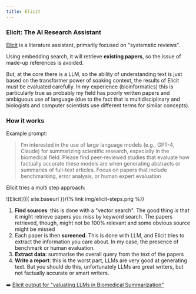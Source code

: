 ```yaml
---
title: Elicit 
---
```

 
### Elicit: The AI Research Assistant

[Elicit](https://www.elicit.com) is a literature assistant, primarily focused on "systematic reviews".

Using embedding search, it will retrieve **existing papers**, so the issue
of made-up references is avoided.

But, at the core there is a LLM, so the ability of understanding text is just based
on the transformer power of soaking context, the results of Elicit must be evaluated
carefully. In my experience (bioinformatics) this is particularly true as probably
my field has poorly written papers and ambiguous use of language (due to the fact
that is multidisciplinary and biologists and computer scientists use different terms
for similar concepts).

### How it works
Example prompt:

> I’m interested in the use of large language models (e.g., GPT-4, Claude) for summarizing scientific research, especially in the biomedical field. Please find peer-reviewed studies that evaluate how factually accurate these models are when generating abstracts or summaries of full-text articles. Focus on papers that include benchmarking, error analysis, or human expert evaluation

Elicit tries a multi step approach:

![Elicit]({{ site.baseurl }}/{% link img/elicit-steps.png %})

1. **Find sources**: this is done with a "vector search". The good thing is that it might retrieve papers you miss by keyword search. The papers retrieved, though, might not be 100% relevant and some obvious source might be missed
2. Each paper is then **screened**. This is done with LLM, and Elicit tries to extract the information you care about. In my case, the presence of benchmark or human evaluation.
3. **Extract data**: summarise the overall query from the text of the papers
4. **Write a report**: this is the worst part, LLMs are very good at generating text. But you should do this, unfortunately LLMs are great writers, but not factually accurate or smart writers.

:arrow_right: [Elicit output for "valuating LLMs in Biomedical Summarization"](https://elicit.com/review/85586351-32f5-4fa3-903f-4047d57f524b)